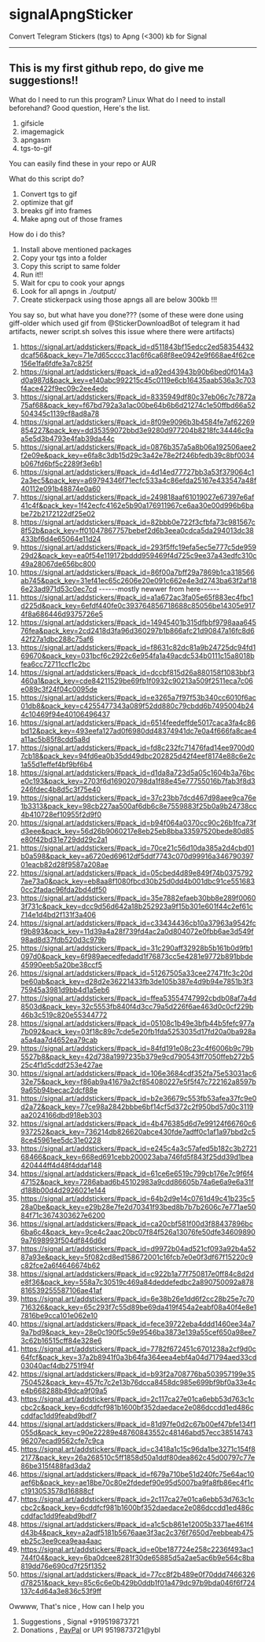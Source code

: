 # signalApngSticker
Convert Telegram Stickers (tgs) to Apng (&lt;300) kb for Signal

---
This is my first github repo, do give me suggestions!!
---
What do I need to run this program? Linux
What do I need to install beforehand? Good question, Here's the list.
1. gifsicle 
2. imagemagick 
3. apngasm 
4. tgs-to-gif 

You can easily find these in your repo or AUR 

What do this script do? 
1. Convert tgs to gif
2. optimize that gif
3. breaks gif into frames
4. Make apng out of those frames

How do i do this?
1. Install above mentioned packages
2. Copy your tgs into a folder
3. Copy this script to same folder
4. Run it!!
5. Wait for cpu to cook your apngs
6. Look for all apngs in ./output/
7. Create stickerpack using those apngs all are below 300kb !!!

You say so, but what have you done??? 
(some of these were done using giff-older which used gif from @StickerDownloadBot of telegram it had artifacts, newer script.sh solves this issue where there were artifacts)
1. https://signal.art/addstickers/#pack_id=d511843bf15edcc2ed58354432dcaf56&pack_key=71e7d65cccc31ac6f6ca68f8ee0942e9f668ae4f62ce156e1fa6fdfe3a7c825f
2. https://signal.art/addstickers/#pack_id=a92ed43943b90b6bed0f014a3d0a987d&pack_key=e140abc992215c45c0119e6cb16435aab536a3c703f4ace422f9ec09c2ee4edc
3. https://signal.art/addstickers/#pack_id=8335949df80c37eb06c7c7872a75af68&pack_key=f67bd792a3a1ac00be64b6b6d21274c1e50ffbd66a52504345c1139cf8ad8a78
4. https://signal.art/addstickers/#pack_id=8f09e9096b3b4584fe7af62269854227&pack_key=dd35359072bbd3e9280d977204b8218fc34446c9aa5e5d3b4793e4fab39da44c
5. https://signal.art/addstickers/#pack_id=0876b357a5a8b06a192506aee2f2e09e&pack_key=e6fa8c3db15d29c3a42e78e2f246bfedb39c8bf0034b067fd6bf5c2289f3e6b1
6. https://signal.art/addstickers/#pack_id=4d14ed77727bb3a53f379064c12a3ec5&pack_key=a69794346f71ecfc533a4c86efda25167e433547a48f40112e091b48874e0a60
7. https://signal.art/addstickers/#pack_id=249818aaf61019027e67397e6af41c4f&pack_key=1f42ecfc4162e5b90a176911967ce6aa30e00d996b6babe72b2172122df25e02
8. https://signal.art/addstickers/#pack_id=82bbb0e722f3cfbfa73c981567c8f52b&pack_key=ff01047867757bebef2d6b3eea0cdca5da294013dc38433bf6d4e65064e11d24
9. https://signal.art/addstickers/#pack_id=293f5ffc19efa5ec5e777c5de95929d2&pack_key=ea0f54e119172bddd959469f4d725c9ee37a43edfc310c49a28067de656bc800
10. https://signal.art/addstickers/#pack_id=86f00a7bff29a7869b1ca318566ab745&pack_key=31ef41ec65c2606e20e091c662e4e3d2743ba63f2af186e23ad971d53c0ec7cd
------mostly newwer from here------
11. https://signal.art/addstickers/#pack_id=a1a672ac3fa05e65f883ec4fbc1d225d&pack_key=6efdf440fe0c393764856718688c85056be14305e9174f8a686446d9375726e5
12. https://signal.art/addstickers/#pack_id=14945401b315dfbbf9798aaa64576fea&pack_key=2cd2418d3fa96d360297b1b866afc21d90847a16fc8d642f27a1dbc288c75af6
13. https://signal.art/addstickers/#pack_id=f8631c82dc81a9b24725dc94fd169670&pack_key=031bcf6c2922c6e954fa1a49acdc534b0111c15a8018bfea6cc72711ccf1c2bc
14. https://signal.art/addstickers/#pack_id=dccbf815d26a880158f1083bbf3460a1&pack_key=cde84211529be69fb1f0932c90213a509f2511eca7c06e089c3f24f04c0095de
15. https://signal.art/addstickers/#pack_id=e3265a7f97f53b340cc6010f6ac01db8&pack_key=c4255477343a089f52dd880c79cbdd6b7495004b244c10469f94e40106496437
16. https://signal.art/addstickers/#pack_id=6514feedeffde5017caca3fa4c86bd12&pack_key=493eefa127ad0f6980dd48374941dc7e0a4f666fa8cae4a11ac5b85f8cdd5a8d
17. https://signal.art/addstickers/#pack_id=fd8c232fc71476fad14ee9700d07cb18&pack_key=94fd6ea0b35dd49dbc202825d42f4eef8174e88c6e2c1a55d1effef4bf9bf6b4
18. https://signal.art/addstickers/#pack_id=d1da8a723d5a05c1604b3a76bce0c193&pack_key=2703f6d169020798da1f88e45e77755016b7fab3f8d3246fdec4b8d5c3f75e40
19. https://signal.art/addstickers/#pack_id=37c23bb7dcd467d98aee9ca76e1b3313&pack_key=98cb227aa500af6db6c8e7559883f25b0a9b24738cc4b410728ef10955f2d9f0
20. https://signal.art/addstickers/#pack_id=b94f064a0370cc90c26b1fca73fd3eee&pack_key=56d26b9060217e8eb25eb8bba33597520bede80d85e80f42bd31e729dd29c2a1
21. https://signal.art/addstickers/#pack_id=70ce21c56d10da385a2d4cbd01b0a598&pack_key=a6720ed69612df5ddf7743c070d99916a34679039701eacb82d28f9587a208ae
22. https://signal.art/addstickers/#pack_id=05cbed4d89e849f74b03757927ae73a0&pack_key=eb8aa8f1080fbcd30b25d0dd4b001dbc91ce5516830cc2fadac96fda2bd4df50
23. https://signal.art/addstickers/#pack_id=35e7882efaeb30bb8e289f00603f731c&pack_key=dcc9d56d642a18b252923a9f15b301e601f44c2ef61c714e1d4bd2f131f3a406
24. https://signal.art/addstickers/#pack_id=c33434436cb10a37963a9542fcf9b893&pack_key=11d39a4a28f739fd4ac2a0d804072e0fbb6ae3d549f98ad8d37fdb520d3c979b
25. https://signal.art/addstickers/#pack_id=31c290aff32928b5b161b0d9fb1097d0&pack_key=6f989aecedfedadd1f76873cc5e4281e9772b891bbde45990eeb5a20be38ccf5
26. https://signal.art/addstickers/#pack_id=51267505a33cee27471fc3c20dbe60ab&pack_key=d28d2e36221433fb3de105b387e4d9b94e7851b3f375945a3981d9bb4d1a5eb6
27. https://signal.art/addstickers/#pack_id=ffea53554747992cbdb08af7a4d8503d&pack_key=32c5553fb840f4d3cc79a5d226f6ae463d0c0cf229b46b3c519c820e55344772
28. https://signal.art/addstickers/#pack_id=05108c1b49e3bfb44b5fefc977a7b092&pack_key=03f18c89c7cde5e20fb1fda5253035d17fd20a0ba928aa5a4aa7d4652ea79cab
29. https://signal.art/addstickers/#pack_id=84fd191e08c23c4f6006b9c79b5527b8&pack_key=42d738a1997235b379e9cd790543ff7050ffeb272b525c4f1d5cddf253e427ae
30. https://signal.art/addstickers/#pack_id=106e3684cdf352fa75e53031ac632e75&pack_key=f86ab9a41679a2cf854080227e5f5f47c722162a8597b9a65b94becac2dcf88e
31. https://signal.art/addstickers/#pack_id=b2e36679c553fb53afea37fc9e0d2a72&pack_key=77ce98a2842bbbe6bf14cf5d372c2f950bd57d0c3119aa2024166dbd918eb303
32. https://signal.art/addstickers/#pack_id=4b476385d6d7e99124f66760c6937252&pack_key=736214db826620abce430fde7adff0c1af1a97bbd2c58ce45961ee5dc31e0228
33. https://signal.art/addstickers/#pack_id=e245c4a3c57afed5b182c3b272168466&pack_key=668ed691cebb200023aba746fd5f843f25dd39d1bea420444ff4d48f4ddaf148
34. https://signal.art/addstickers/#pack_id=61ce6e6519c799cb176e7c9f6f447152&pack_key=7286abad6b45102983a9cdd86605b74a6e6a9e6a31fd188b00d4d2926021e144
35. https://signal.art/addstickers/#pack_id=64b2d9e14c0761d49c41b235c528a0be&pack_key=e29b28e7fe2d70341f93bed8b7b7b2606c7e771ae5084f71c3674303627e6200
36. https://signal.art/addstickers/#pack_id=ca20cbf581f00d3f88437896bc6ba6c4&pack_key=9ce4c2aac20bc07f84f526a13076fe50dfe346098909a7698993f504df846d6d
37. https://signal.art/addstickers/#pack_id=d9972b04ad521cf093a92b4a5287a93e&pack_key=5f082cd8ed158672001c16fcb7e0e0f3df67f15220c9c82fce2a6f4646674b62
38. https://signal.art/addstickers/#pack_id=c922b1a77f750817e0ff84c8d2de8f36&pack_key=558a7c30519c469a84deddefedbc2a890750092a878816539255587106ae41af
39. https://signal.art/addstickers/#pack_id=6e38b26e1dd6f2cc28b25e7c70716326&pack_key=65c293f7c55d89be69da419f454a2eabf08a40f4e8e17816be9cca101e062e10
40. https://signal.art/addstickers/#pack_id=fece39722eba4ddd1460ee34a79a7bd9&pack_key=28e0c190f5c59e9546ba3873e139a55cef650a98ee73c62b16515cff84e328e6
41. https://signal.art/addstickers/#pack_id=7782f672451c6701238a2cf9d0c64fcf&pack_key=37a2b8941f0a3b64fa364eea4ebf4a04d71794aed33cd03040acf4db2751f94f
42. https://signal.art/addstickers/#pack_id=b93f2a708776ba503957199e35750452&pack_key=457fc7c2e13b76dcca8458dc985e699bf9bf0a33e4ce4b668288b49dca9f09a5
43. https://signal.art/addstickers/#pack_id=2c117ca27e01ca6ebb53d763c1ccbc2c&pack_key=6cddfcf981b1600bf352daedace2e086dccdd1ed486ccddfac1dd9feabd9bdf7
44. https://signal.art/addstickers/#pack_id=81d97fe0d2c67b00ef47bfe134f1055d&pack_key=c90e22289e48760843552c48146abd57ecc3851474396207ecad9562cfe7c9ca
45. https://signal.art/addstickers/#pack_id=c3418a1c15c96da1be3271c154f82177&pack_key=26a268510c5ff1858d50a1ddf80dea862c45d00797c77e86be315f488fad3da2
46. https://signal.art/addstickers/#pack_id=f679a710be51d240fc75e64ac10aef6b&pack_key=ae18be70c80e2fdedef90e95d5007ba9fa8fb86ec4f1cc1913053578d16888cf
47. https://signal.art/addstickers/#pack_id=2c117ca27e01ca6ebb53d763c1ccbc2c&pack_key=6cddfcf981b1600bf352daedace2e086dccdd1ed486ccddfac1dd9feabd9bdf7
48. https://signal.art/addstickers/#pack_id=a1c5cb861e12005b3371ae461f4d43b4&pack_key=a2adf5181b5676aae3f3ac2c376f7650d7eebbeab475eb25c3ee9cea9eaa4aac
49. https://signal.art/addstickers/#pack_id=e0be187724e258c2236f493ac1744f04&pack_key=6ba0dcee8281f30de65885d5a2ae5ac6b9e564c8ba819dd76e690cd7f25f1352
50. https://signal.art/addstickers/#pack_id=77cc8f2b489e0f70ddd7466326d78251&pack_key=85c6c6e0b429b0ddb1f01a479dc97b9bda046f6f724137c4d64a3e836c53f9ff

Owwww, That's nice , How can I help you
1. Suggestions , Signal +919519873721
2. Donations , [PayPal](https://www.paypal.com/paypalme/my/profile) or UPI 9519873721@ybl 
